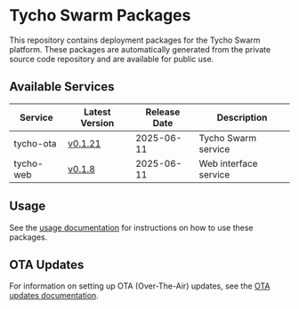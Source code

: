 # Tycho Swarm Packages

This repository contains deployment packages for the Tycho Swarm platform. These packages are automatically generated
from the private source code repository and are available for public use.

## Available Services

| Service | Latest Version | Release Date | Description |
|---------|---------------|--------------|-------------|
| tycho-ota | [v0.1.21](services/tycho-ota/vv0.1.21.tar.gz) | 2025-06-11 | Tycho Swarm service |
| tycho-web | [v0.1.8](services/tycho-web/vv0.1.8.tar.gz) | 2025-06-11 | Web interface service |

## Usage

See the [usage documentation](docs/usage.md) for instructions on how to use these packages.

## OTA Updates

For information on setting up OTA (Over-The-Air) updates, see the [OTA updates documentation](docs/ota-updates.md).
